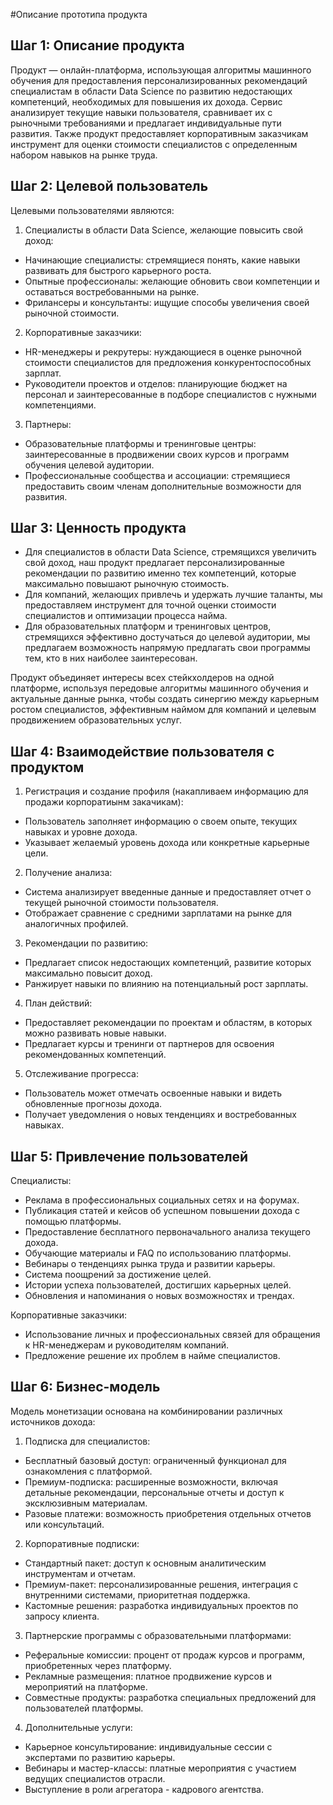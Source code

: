 #Описание прототипа продукта

## Шаг 1: Описание продукта
Продукт — онлайн-платформа, использующая алгоритмы машинного обучения для предоставления персонализированных рекомендаций специалистам в области Data Science по развитию недостающих компетенций, необходимых для повышения их дохода. Сервис анализирует текущие навыки пользователя, сравнивает их с рыночными требованиями и предлагает индивидуальные пути развития. Также продукт предоставляет корпоративным заказчикам инструмент для оценки стоимости специалистов с определенным набором навыков на рынке труда.

## Шаг 2: Целевой пользователь
Целевыми пользователями являются:

1. Специалисты в области Data Science, желающие повысить свой доход:
- Начинающие специалисты: стремящиеся понять, какие навыки развивать для быстрого карьерного роста.
- Опытные профессионалы: желающие обновить свои компетенции и оставаться востребованными на рынке.
- Фрилансеры и консультанты: ищущие способы увеличения своей рыночной стоимости.
2. Корпоративные заказчики:
- HR-менеджеры и рекрутеры: нуждающиеся в оценке рыночной стоимости специалистов для предложения конкурентоспособных зарплат.
- Руководители проектов и отделов: планирующие бюджет на персонал и заинтересованные в подборе специалистов с нужными компетенциями.
3. Партнеры:
- Образовательные платформы и тренинговые центры: заинтересованные в продвижении своих курсов и программ обучения целевой аудитории.
- Профессиональные сообщества и ассоциации: стремящиеся предоставить своим членам дополнительные возможности для развития.

## Шаг 3: Ценность продукта
- Для специалистов в области Data Science, стремящихся увеличить свой доход, наш продукт предлагает персонализированные рекомендации по развитию именно тех компетенций, которые максимально повышают рыночную стоимость.
- Для компаний, желающих привлечь и удержать лучшие таланты, мы предоставляем инструмент для точной оценки стоимости специалистов и оптимизации процесса найма.
- Для образовательных платформ и тренинговых центров, стремящихся эффективно достучаться до целевой аудитории, мы предлагаем возможность напрямую предлагать свои программы тем, кто в них наиболее заинтересован.

Продукт объединяет интересы всех стейкхолдеров на одной платформе, используя передовые алгоритмы машинного обучения и актуальные данные рынка, чтобы создать синергию между карьерным ростом специалистов, эффективным наймом для компаний и целевым продвижением образовательных услуг.

## Шаг 4: Взаимодействие пользователя с продуктом

1. Регистрация и создание профиля (накапливаем информацию для продажи корпоратиынм закачикам):
- Пользователь заполняет информацию о своем опыте, текущих навыках и уровне дохода.
- Указывает желаемый уровень дохода или конкретные карьерные цели.
2. Получение анализа:
- Система анализирует введенные данные и предоставляет отчет о текущей рыночной стоимости пользователя.
- Отображает сравнение с средними зарплатами на рынке для аналогичных профилей.
3. Рекомендации по развитию:
- Предлагает список недостающих компетенций, развитие которых максимально повысит доход.
- Ранжирует навыки по влиянию на потенциальный рост зарплаты.
4. План действий:
- Предоставляет рекомендации по проектам и областям, в которых можно развивать новые навыки.
- Предлагает курсы и тренинги от партнеров для освоения рекомендованных компетенций.
5. Отслеживание прогресса:
- Пользователь может отмечать освоенные навыки и видеть обновленные прогнозы дохода.
- Получает уведомления о новых тенденциях и востребованных навыках.

## Шаг 5: Привлечение пользователей
Специалисты:
- Реклама в профессиональных социальных сетях и на форумах.
- Публикация статей и кейсов об успешном повышении дохода с помощью платформы.
- Предоставление бесплатного первоначального анализа текущего дохода.
- Обучающие материалы и FAQ по использованию платформы.
- Вебинары о тенденциях рынка труда и развитии карьеры.
- Система поощрений за достижение целей.
- Истории успеха пользователей, достигших карьерных целей.
- Обновления и напоминания о новых возможностях и трендах.

Корпоративные заказчики:
- Использование личных и профессиональных связей для обращения к HR-менеджерам и руководителям компаний.
- Предложение решение их проблем в найме специалистов.

## Шаг 6: Бизнес-модель
Модель монетизации основана на комбинировании различных источников дохода:

1. Подписка для специалистов:
- Бесплатный базовый доступ: ограниченный функционал для ознакомления с платформой.
- Премиум-подписка: расширенные возможности, включая детальные рекомендации, персональные отчеты и доступ к эксклюзивным материалам.
- Разовые платежи: возможность приобретения отдельных отчетов или консультаций.

2. Корпоративные подписки:
- Стандартный пакет: доступ к основным аналитическим инструментам и отчетам.
- Премиум-пакет: персонализированные решения, интеграция с внутренними системами, приоритетная поддержка.
- Кастомные решения: разработка индивидуальных проектов по запросу клиента.

3. Партнерские программы с образовательными платформами:
- Реферальные комиссии: процент от продаж курсов и программ, приобретенных через платформу.
- Рекламные размещения: платное продвижение курсов и мероприятий на платформе.
- Совместные продукты: разработка специальных предложений для пользователей платформы.

4. Дополнительные услуги:
- Карьерное консультирование: индивидуальные сессии с экспертами по развитию карьеры.
- Вебинары и мастер-классы: платные мероприятия с участием ведущих специалистов отрасли.
- Выступление в роли агрегатора - кадрового агентства.
